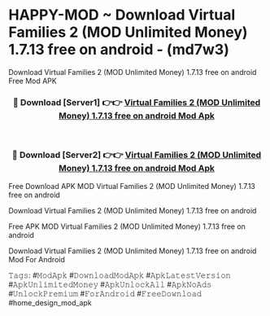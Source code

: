 # HAPPY-MOD ~ Download Virtual Families 2 (MOD Unlimited Money) 1.7.13 free on android - (md7w3)
Download Virtual Families 2 (MOD Unlimited Money) 1.7.13 free on android Free Mod APK

<div align="center">
<h3>🔴 Download [Server1] 👉👉 <a href="https://apk-comot.site?title=Virtual_Families_2_(MOD_Unlimited_Money)_1.7.13_free_on_android">Virtual Families 2 (MOD Unlimited Money) 1.7.13 free on android Mod Apk</a></h3><br>

<h3>🔴 Download [Server2] 👉👉 <a href="https://apk-comot.site?title=Virtual_Families_2_(MOD_Unlimited_Money)_1.7.13_free_on_android">Virtual Families 2 (MOD Unlimited Money) 1.7.13 free on android Mod Apk</a></h3>
</div>


Free Download APK MOD Virtual Families 2 (MOD Unlimited Money) 1.7.13 free on android

Download Virtual Families 2 (MOD Unlimited Money) 1.7.13 free on android 

Free APK MOD Virtual Families 2 (MOD Unlimited Money) 1.7.13 free on android 

Download Virtual Families 2 (MOD Unlimited Money) 1.7.13 free on android Mod For Android

𝚃𝚊𝚐𝚜: #𝙼𝚘𝚍𝙰𝚙𝚔 #𝙳𝚘𝚠𝚗𝚕𝚘𝚊𝚍𝙼𝚘𝚍𝙰𝚙𝚔 #𝙰𝚙𝚔𝙻𝚊𝚝𝚎𝚜𝚝𝚅𝚎𝚛𝚜𝚒𝚘𝚗 #𝙰𝚙𝚔𝚄𝚗𝚕𝚒𝚖𝚒𝚝𝚎𝚍𝙼𝚘𝚗𝚎𝚢 #𝙰𝚙𝚔𝚄𝚗𝚕𝚘𝚌𝚔𝙰𝚕𝚕 #𝙰𝚙𝚔𝙽𝚘𝙰𝚍𝚜 #𝚄𝚗𝚕𝚘𝚌𝚔𝙿𝚛𝚎𝚖𝚒𝚞𝚖 #𝙵𝚘𝚛𝙰𝚗𝚍𝚛𝚘𝚒𝚍 #𝙵𝚛𝚎𝚎𝙳𝚘𝚠𝚗𝚕𝚘𝚊𝚍 #home_design_mod_apk